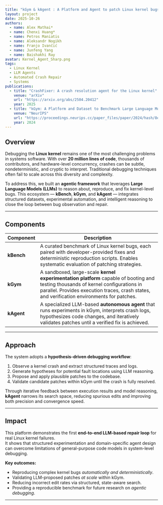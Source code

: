 ```yaml
---
title: "kGym & kAgent : A Platform and Agent to patch Linux kernel bugs"
layout: project
date: 2025-10-26
authors:
  - name: Alex Mathai*
  - name: Chenxi Huang*
  - name: Petros Maniatis
  - name: Aleksandr Nogikh
  - name: Franjo Ivančić
  - name: Junfeng Yang
  - name: Baishakhi Ray
avatar: Kernel_Agent_Sharp.png
tags:
  - Linux Kernel
  - LLM Agents
  - Automated Crash Repair
  - Systems
publications:
  - title: "CrashFixer: A crash resolution agent for the Linux kernel"
    venue: "arXiv"
    url: "https://arxiv.org/abs/2504.20412"
    year: 2025
  - title: "kGym: A Platform and Dataset to Benchmark Large Language Models on Linux Kernel Crash Resolution"
    venue: "NeurIPS"
    url: "https://proceedings.neurips.cc/paper_files/paper/2024/hash/8e9ed2a28af7d9085180e3817b2c9a57-Abstract-Datasets_and_Benchmarks_Track.html"
    year: 2024
---
```


## Overview

Debugging the **Linux kernel** remains one of the most challenging problems in systems software. With over **20 million lines of code**, thousands of contributors, and hardware-level concurrency,
crashes can be subtle, nondeterministic, and cryptic to interpret. Traditional debugging techniques often fail to scale across this diversity and complexity.

To address this, we built an **agentic framework** that leverages
**Large Language Models (LLMs)** to reason about, reproduce, and fix kernel-level bugs.  This ecosystem — **kBench**, **kGym**, and **kAgent** — integrates structured datasets,
experimental automation, and intelligent reasoning to close the loop between bug observation and repair.

---

## Components

| **Component** | **Description** |
|----------------|-----------------|
| **kBench** | A curated benchmark of Linux kernel bugs, each paired with developer-provided fixes and deterministic reproduction scripts. Enables systematic evaluation of patching strategies. |
| **kGym** | A sandboxed, large-scale **kernel experimentation platform** capable of booting and testing thousands of kernel configurations in parallel. Provides execution traces, crash states, and verification environments for patches. |
| **kAgent** | A specialized LLM-based **autonomous agent** that runs experiments in kGym, interprets crash logs, hypothesizes code changes, and iteratively validates patches until a verified fix is achieved. |

---

## Approach

The system adopts a **hypothesis-driven debugging workflow**:

1. Observe a kernel crash and extract structured traces and logs.  
2. Generate hypotheses for potential fault locations using LLM reasoning.  
3. Propose and apply plausible patches to the codebase.  
4. Validate candidate patches within kGym until the crash is fully resolved.

Through iterative feedback between execution results and model reasoning, **kAgent** narrows its search space,
reducing spurious edits and improving both precision and convergence speed.

---

## Impact

This platform demonstrates the first **end-to-end LLM-based repair loop** for real Linux kernel failures.  
It shows that structured experimentation and domain-specific agent design can overcome
limitations of general-purpose code models in system-level debugging.

**Key outcomes:**
- Reproducing complex kernel bugs *automatically and deterministically*.  
- Validating LLM-proposed patches *at scale* within kGym.  
- Reducing incorrect edit rates via structured, state-aware search.  
- Providing a reproducible benchmark for future research on *agentic debugging*.

---